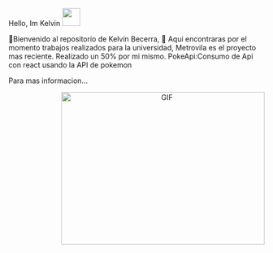 Hello, Im Kelvin <img src="https://media.giphy.com/media/hvRJCLFzcasrR4ia7z/giphy.gif" width="35">

<p>
  🤝Bienvenido al repositorio de Kelvin Becerra,
🌱 Aqui encontraras por el momento trabajos realizados para la universidad, Metrovila es el proyecto mas reciente. 
Realizado un 50% por mi mismo.
PokeApi:Consumo de Api con react usando la API de pokemon
</p>
<p>Para mas informacion...</p>



<a target="_blank" align="center">
  <img align="right" top="500" height="300" width="400" alt="GIF" src="https://media.giphy.com/media/SWoSkN6DxTszqIKEqv/giphy.gif">
</a>
